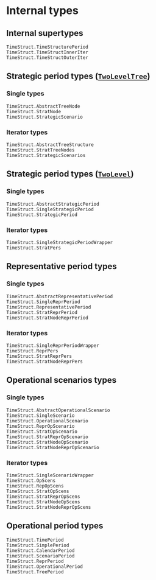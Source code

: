 # Internal types

## Internal supertypes

```@docs
TimeStruct.TimeStructurePeriod
TimeStruct.TimeStructInnerIter
TimeStruct.TimeStructOuterIter
```

## Strategic period types ([`TwoLevelTree`](@ref))

### Single types

```@docs
TimeStruct.AbstractTreeNode
TimeStruct.StratNode
TimeStruct.StrategicScenario
```

### Iterator types

```@docs
TimeStruct.AbstractTreeStructure
TimeStruct.StratTreeNodes
TimeStruct.StrategicScenarios
```

## Strategic period types ([`TwoLevel`](@ref))

### Single types

```@docs
TimeStruct.AbstractStrategicPeriod
TimeStruct.SingleStrategicPeriod
TimeStruct.StrategicPeriod
```

### Iterator types

```@docs
TimeStruct.SingleStrategicPeriodWrapper
TimeStruct.StratPers
```

## Representative period types

### Single types

```@docs
TimeStruct.AbstractRepresentativePeriod
TimeStruct.SingleReprPeriod
TimeStruct.RepresentativePeriod
TimeStruct.StratReprPeriod
TimeStruct.StratNodeReprPeriod
```

### Iterator types

```@docs
TimeStruct.SingleReprPeriodWrapper
TimeStruct.ReprPers
TimeStruct.StratReprPers
TimeStruct.StratNodeReprPers
```

## Operational scenarios types

### Single types

```@docs
TimeStruct.AbstractOperationalScenario
TimeStruct.SingleScenario
TimeStruct.OperationalScenario
TimeStruct.ReprOpScenario
TimeStruct.StratOpScenario
TimeStruct.StratReprOpScenario
TimeStruct.StratNodeOpScenario
TimeStruct.StratNodeReprOpScenario
```

### Iterator types

```@docs
TimeStruct.SingleScenarioWrapper
TimeStruct.OpScens
TimeStruct.RepOpScens
TimeStruct.StratOpScens
TimeStruct.StratReprOpScens
TimeStruct.StratNodeOpScens
TimeStruct.StratNodeReprOpScens
```

## Operational period types

```@docs
TimeStruct.TimePeriod
TimeStruct.SimplePeriod
TimeStruct.CalendarPeriod
TimeStruct.ScenarioPeriod
TimeStruct.ReprPeriod
TimeStruct.OperationalPeriod
TimeStruct.TreePeriod
```
